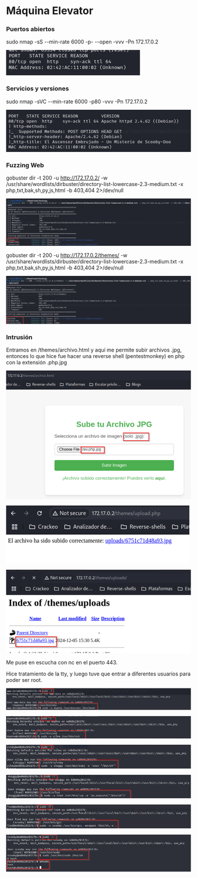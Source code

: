 # Máquina Elevator

### Puertos abiertos

sudo nmap -sS --min-rate 6000 -p- --open -vvv -Pn 172.17.0.2

![alt text](image.png)

### Servicios y versiones

sudo nmap -sVC --min-rate 6000 -p80 -vvv -Pn 172.17.0.2

![alt text](image-1.png)

### Fuzzing Web

gobuster dir -t 200 -u http://172.17.0.2/ -w /usr/share/wordlists/dirbuster/directory-list-lowercase-2.3-medium.txt -x php,txt,bak,sh,py,js,html -b 403,404 2>/dev/null

![alt text](image-2.png)


gobuster dir -t 200 -u http://172.17.0.2/themes/ -w /usr/share/wordlists/dirbuster/directory-list-lowercase-2.3-medium.txt -x php,txt,bak,sh,py,js,html -b 403,404 2>/dev/null

![alt text](image-3.png)

### Intrusión


Entramos en /themes/archivo.html y aquí me permite subir archivos .jpg, entonces lo que hice fue hacer una reverse shell (pentestmonkey) en php con la extensión .php.jpg

![alt text](image-4.png)

![alt text](image-5.png)

![alt text](image-6.png)

Me puse en escucha con nc en el puerto 443.

Hice tratamiento de la tty, y luego tuve que entrar a diferentes usuarios para poder ser root.

![alt text](image-7.png)

![alt text](image-8.png)

![alt text](image-9.png)

![alt text](image-10.png)

![alt text](image-11.png)

![alt text](image-12.png)